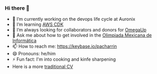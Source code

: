 ### Hi there 👋

- 🔭 I’m currently working on the devops life cycle at Auronix
- 🌱 I’m learning [AWS CDK](https://github.com/aws/aws-cdk/)
- 🤔 I’m always looking for collaborators and donors for [OmegaUp](https://omegaup.org/) 
- 💬 Ask me about how to get involved in the [Olimpiada Mexicana de Informática](https://github.com/ComiteMexicanoDeInformatica/)
- 📫 How to reach me: https://keybase.io/pacharrin
- 😄 Pronouns: he/him
- ⚡ Fun fact: I'm into cooking and kinfe sharpening
- Here is a more [traditional CV](https://github.com/pacharrin/pacharrin/blob/master/CV%20Alexis%20Cervantes.pdf)
